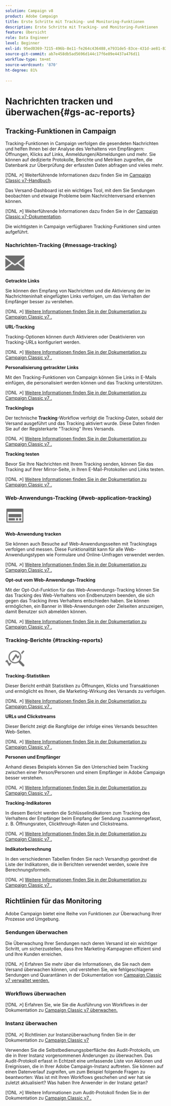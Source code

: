 ```yaml
---
solution: Campaign v8
product: Adobe Campaign
title: Erste Schritte mit Tracking- und Monitoring-Funktionen
description: Erste Schritte mit Tracking- und Monitoring-Funktionen
feature: Übersicht
role: Data Engineer
level: Beginner
exl-id: 95ed0369-7215-496b-8e11-fe264c436488,e7931de5-83ce-431d-ae81-83793d257550
source-git-commit: ab7e458db5ad5696d144c17f6e89e4437a476d11
workflow-type: tm+mt
source-wordcount: '870'
ht-degree: 81%

---
```


# Nachrichten tracken und überwachen{#gs-ac-reports}

## Tracking-Funktionen in Campaign

Tracking-Funktionen in Campaign verfolgen die gesendeten Nachrichten und helfen Ihnen bei der Analyse des Verhaltens von Empfängern: Öffnungen, Klicks auf Links, Anmeldungen/Abmeldungen und mehr. Sie können auf dedizierte Protokolle, Berichte und Metriken zugreifen, die Datenbank zur Überprüfung der erfassten Daten abfragen und vieles mehr.

[!DNL :arrow_upper_right:]  Weiterführende Informationen dazu finden Sie im  [Campaign Classic v7-Handbuch](https://experienceleague.adobe.com/docs/campaign-classic/using/getting-started/profile-management/editing-a-profile.html?lang=de#tracking-tab).

Das Versand-Dashboard ist ein wichtiges Tool, mit dem Sie Sendungen beobachten und etwaige Probleme beim Nachrichtenversand erkennen können.

[!DNL :arrow_upper_right:] Weiterführende Informationen dazu finden Sie in der  [Campaign Classic v7-Dokumentation](https://experienceleague.adobe.com/docs/campaign-classic/using/sending-messages/monitoring-deliveries/delivery-dashboard.html?lang=de#sending-messages).

Die wichtigsten in Campaign verfügbaren Tracking-Funktionen sind unten aufgeführt.

### Nachrichten-Tracking {#message-tracking}

<img src="assets/do-not-localize/icon-message-tracking.svg" width="60px">

**Getrackte Links**

Sie können den Empfang von Nachrichten und die Aktivierung der im Nachrichteninhalt eingefügten Links verfolgen, um das Verhalten der Empfänger besser zu verstehen.

[!DNL :arrow_upper_right:] [Weitere Informationen finden Sie in der Dokumentation zu Campaign Classic v7 .](https://experienceleague.adobe.com/docs/campaign-classic/using/sending-messages/tracking-messages/how-to-configure-tracked-links.html?lang=de#sending-messages)

**URL-Tracking**

Tracking-Optionen können durch Aktivieren oder Deaktivieren von Tracking-URLs konfiguriert werden.

[!DNL :arrow_upper_right:] [Weitere Informationen finden Sie in der Dokumentation zu Campaign Classic v7 .](https://experienceleague.adobe.com/docs/campaign-classic/using/sending-messages/tracking-messages/personalizing-url-tracking.html?lang=de#sending-messages)


**Personalisierung getrackter Links**

Mit den Tracking-Funktionen von Campaign können Sie Links in E-Mails einfügen, die personalisiert werden können und das Tracking unterstützen.

[!DNL :arrow_upper_right:] [Weitere Informationen finden Sie in der Dokumentation zu Campaign Classic v7 .](https://experienceleague.adobe.com/docs/campaign-classic/using/sending-messages/tracking-messages/tracking-personalized-links/tracking-personalized-links.html?lang=de#sending-messages)

**Trackinglogs**

Der technische **Tracking**-Workflow verfolgt die Tracking-Daten, sobald der Versand ausgeführt und das Tracking aktiviert wurde. Diese Daten finden Sie auf der Registerkarte &quot;Tracking&quot; Ihres Versands.

[!DNL :arrow_upper_right:] [Weitere Informationen finden Sie in der Dokumentation zu Campaign Classic v7 .](https://experienceleague.adobe.com/docs/campaign-classic/using/sending-messages/tracking-messages/accessing-the-tracking-logs.html?lang=de#sending-messages)

**Tracking testen**

Bevor Sie Ihre Nachrichten mit Ihrem Tracking senden, können Sie das Tracking auf Ihrer Mirror-Seite, in Ihren E-Mail-Protokollen und Links testen.

[!DNL :arrow_upper_right:] [Weitere Informationen finden Sie in der Dokumentation zu Campaign Classic v7 .](https://experienceleague.adobe.com/docs/campaign-classic/using/sending-messages/tracking-messages/testing-tracking.html?lang=de#sending-messages)

### Web-Anwendungs-Tracking {#web-application-tracking}

<img src="assets/do-not-localize/icon-web-app.svg" width="60px">

**Web-Anwendung tracken**

Sie können auch Besuche auf Web-Anwendungsseiten mit Trackingtags verfolgen und messen. Diese Funktionalität kann für alle Web-Anwendungstypen wie Formulare und Online-Umfragen verwendet werden.

[!DNL :arrow_upper_right:] [Weitere Informationen finden Sie in der Dokumentation zu Campaign Classic v7 .](https://experienceleague.adobe.com/docs/campaign-classic/using/designing-content/web-applications/tracking-a-web-application.html?lang=de#designing-content)

**Opt-out vom Web-Anwendungs-Tracking**

Mit der Opt-Out-Funktion für das Web-Anwendungs-Tracking können Sie das Tracking des Web-Verhaltens von Endbenutzern beenden, die sich gegen das Tracking ihres Verhaltens entschieden haben. Sie können ermöglichen, ein Banner in Web-Anwendungen oder Zielseiten anzuzeigen, damit Benutzer sich abmelden können.

[!DNL :arrow_upper_right:] [Weitere Informationen finden Sie in der Dokumentation zu Campaign Classic v7 .](https://experienceleague.adobe.com/docs/campaign-classic/using/designing-content/web-applications/web-application-tracking-opt-out.html?lang=de#designing-content)

### Tracking-Berichte {#tracking-reports}

<img src="assets/do-not-localize/icon_monitor.svg" width="60px">

**Tracking-Statistiken**

Dieser Bericht enthält Statistiken zu Öffnungen, Klicks und Transaktionen und ermöglicht es Ihnen, die Marketing-Wirkung des Versands zu verfolgen.

[!DNL :arrow_upper_right:] [Weitere Informationen finden Sie in der Dokumentation zu Campaign Classic v7 .](https://experienceleague.adobe.com/docs/campaign-classic/using/sending-messages/tracking-messages/about-message-tracking.html?lang=de#tracking-reports)

**URLs und Clickstreams**

Dieser Bericht zeigt die Rangfolge der infolge eines Versands besuchten Web-Seiten.

[!DNL :arrow_upper_right:] [Weitere Informationen finden Sie in der Dokumentation zu Campaign Classic v7 .](https://experienceleague.adobe.com/docs/campaign-classic/using/reporting/reports-on-deliveries/delivery-reports.html?lang=de#urls-and-click-streams)

**Personen und Empfänger**

Anhand dieses Beispiels können Sie den Unterschied beim Tracking zwischen einer Person/Personen und einem Empfänger in Adobe Campaign besser verstehen.

[!DNL :arrow_upper_right:] [Weitere Informationen finden Sie in der Dokumentation zu Campaign Classic v7 .](https://experienceleague.adobe.com/docs/campaign-classic/using/reporting/reports-on-deliveries/person-people-recipients.html?lang=de#reporting)

**Tracking-Indikatoren**

In diesem Bericht werden die Schlüsselindikatoren zum Tracking des Verhaltens der Empfänger beim Empfang der Sendung zusammengefasst, z. B. Öffnungsraten, Clickthrough-Raten und Clickstreams.

[!DNL :arrow_upper_right:] [Weitere Informationen finden Sie in der Dokumentation zu Campaign Classic v7 .](https://experienceleague.adobe.com/docs/campaign-classic/using/reporting/reports-on-deliveries/delivery-reports.html?lang=de#reporting)

**Indikatorberechnung**

In den verschiedenen Tabellen finden Sie nach Versandtyp geordnet die Liste der Indikatoren, die in Berichten verwendet werden, sowie ihre Berechnungsformeln.

[!DNL :arrow_upper_right:] [Weitere Informationen finden Sie in der Dokumentation zu Campaign Classic v7 .](https://experienceleague.adobe.com/docs/campaign-classic/using/reporting/reports-on-deliveries/indicator-calculation.html?lang=de#reporting)

## Richtlinien für das Monitoring

Adobe Campaign bietet eine Reihe von Funktionen zur Überwachung Ihrer Prozesse und Umgebung.

### Sendungen überwachen

Die Überwachung Ihrer Sendungen nach deren Versand ist ein wichtiger Schritt, um sicherzustellen, dass Ihre Marketing-Kampagnen effizient sind und Ihre Kunden erreichen.

[!DNL :arrow_upper_right:] Erfahren Sie mehr über die Informationen, die Sie nach dem Versand überwachen können, und verstehen Sie, wie fehlgeschlagene Sendungen und Quarantänen in der Dokumentation von  [Campaign Classic v7 verwaltet werden.](https://experienceleague.adobe.com/docs/campaign-classic/using/sending-messages/monitoring-deliveries/about-delivery-monitoring.html?lang=de#sending-messages)

### Workflows überwachen

[!DNL :arrow_upper_right:] Erfahren Sie, wie Sie die Ausführung von Workflows in der Dokumentation zu   [Campaign Classic v7 überwachen.](https://experienceleague.adobe.com/docs/campaign-classic/using/automating-with-workflows/monitoring-workflows/monitoring-workflow-execution.html?lang=de#automating-with-workflows)

### Instanz überwachen

[!DNL :arrow_upper_right:] Richtlinien zur Instanzüberwachung finden Sie in der Dokumentation zu  [Campaign Classic v7](https://experienceleague.adobe.com/docs/campaign-classic/using/monitoring-campaign-classic/introduction/monitoring-guidelines.html?lang=de#monitoring-campaign-classic)

Verwenden Sie die Selbstbedienungsoberfläche des Audit-Protokolls, um die in Ihrer Instanz vorgenommenen Änderungen zu überwachen. Das Audit-Protokoll erfasst in Echtzeit eine umfassende Liste von Aktionen und Ereignissen, die in Ihrer Adobe Campaign-Instanz auftreten. Sie können auf einen Datenverlauf zugreifen, um zum Beispiel folgende Fragen zu beantworten: Was ist mit Ihren Workflows geschehen und wer hat sie zuletzt aktualisiert? Was haben Ihre Anwender in der Instanz getan?

[!DNL :arrow_upper_right:] Weitere Informationen zum Audit-Protokoll finden Sie in der Dokumentation zu   [Campaign Classic v7 .](https://experienceleague.adobe.com/docs/campaign-classic/using/monitoring-campaign-classic/production-procedures/audit-trail.html?lang=de#accessing-audit-trail)
